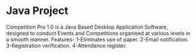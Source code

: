 # Java Project
Competition Pro 1.0 is a Java Based Desktop Application Software, designed to conduct Events
and Competitions organised at various levels in a smooth manner.
Features-
1-Eliminates use of paper.
2-Email notification.
3-Registration verification.
4-Attendance register.
